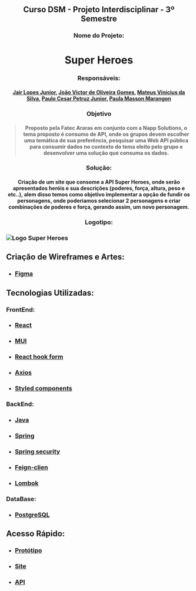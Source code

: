 ## <div align="center"> Curso DSM - Projeto Interdisciplinar - 3º Semestre </div>

### <div align="center"> Nome do Projeto: </div>

 ### <h1 align="center"> Super Heroes </h1>

### <div align="center"> Responsáveis: </div>

#### <div align="center">  [Jair Lopes Junior](https://github.com/JairLopesJunior),  [João Victor de Oliveira Gomes](https://github.com/joaovictoroliveira),  [Mateus Vinicius da Silva](https://github.com/Mateusvs),  [Paulo Cesar Petruz Junior](https://github.com/paulopetruz),  [Paula Masson Marangon](https://github.com/pmarangon)  </div>

### <div align="center"> Objetivo </div>

> #### <div align="center"> Proposto pela Fatec Araras em conjunto com a Napp Solutions, o tema proposto é consumo de API, onde os grupos devem escolher uma temática de sua preferência, pesquisar uma Web API pública para consumir dados no contexto do tema eleito pelo grupo e desenvolver uma solução que consuma os dados.</div>

### <div align="center"> Solução: </div>

#### <div align="center"> Criação de um site que consome a API Super Heroes, onde serão apresentados heróis e sua descrições (poderes, força, altura, peso e etc..), alem disso temos como objetivo implementar a opção de fundir os personagens, onde poderiamos selecionar 2 personagens e criar combinações de poderes e força, gerando assim, um novo personagem. </div>

### <div align="center"> Logotipo: </div>
###  <img src="https://pi-3-fatec-araras2.vercel.app/static/media/superhero.742d09b3d998259fe999.png" alt="Logo Super Heroes"/>
## Criação de Wireframes e Artes:

-   ###  [Figma](https://www.figma.com/)

## Tecnologias Utilizadas:

### FrontEnd:

-   ###  [React](https://pt-br.reactjs.org/)
-   ###  [MUI](https://mui.com/pt/)
-   ###  [React hook form](https://react-hook-form.com/)
-   ###  [Axios](https://axios-http.com/ptbr/docs/intro)
-   ###  [Styled components](https://styled-components.com/)

### BackEnd:

-   ###  [Java](https://www.java.com/pt-BR/)
-   ###  [Spring](https://spring.io/)
-   ###  [Spring security](https://spring.io/projects/spring-security)
-   ###  [Feign-clien](https://docs.spring.io/spring-cloud-openfeign/docs/current/reference/html/)
-   ###  [Lombok](https://projectlombok.org/)

### DataBase:

-    ###  [PostgreSQL](https://www.postgresql.org/)

## Acesso Rápido:

-   ###  [Protótipo](https://www.figma.com/proto/7n488wJsFhbXR79ue0zAke/Projeto-Interdisciplinar?node-id=45%3A2&scaling=min-zoom&page-id=0%3A1&starting-point-node-id=45%3A2)
-   ###  [Site](https://pi-3-fatec-araras2.vercel.app/)
-   ###  [API](https://superherou-api.herokuapp.com/api)
